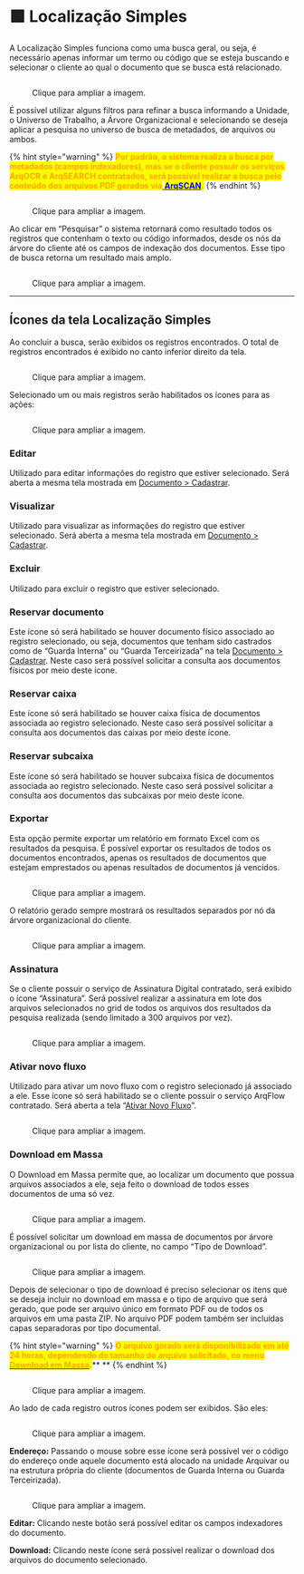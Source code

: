 # 🟩 Localização Simples

A Localização Simples funciona como uma busca geral, ou seja, é necessário apenas informar um termo ou código que se esteja buscando e selecionar o cliente ao qual o documento que se busca está relacionado. &#x20;

<figure><img src="../.gitbook/assets/image (1) (1) (1) (1).png" alt=""><figcaption><p>Clique para ampliar a imagem.</p></figcaption></figure>

É possível utilizar alguns filtros para refinar a busca informando a Unidade, o Universo de Trabalho, a Árvore Organizacional e selecionando se deseja aplicar a pesquisa no universo de busca de metadados, de arquivos ou ambos.   &#x20;

{% hint style="warning" %}
<mark style="color:orange;">**Por padrão, o sistema realiza a busca por metadados (campos indexadores), mas se o cliente possuir os serviços ArqOCR e ArqSEARCH contratados, será possível realizar a busca pelo conteúdo dos arquivos PDF gerados via**</mark>[ <mark style="color:blue;">**ArqSCAN**</mark>](explorar/modulo-arqscan.md)<mark style="color:orange;">**.**</mark>
{% endhint %}

<figure><img src="../.gitbook/assets/image (1) (1) (1) (1) (1).png" alt=""><figcaption><p>Clique para ampliar a imagem.</p></figcaption></figure>

Ao clicar em “Pesquisar” o sistema retornará como resultado todos os registros que contenham o texto ou código informados, desde os nós da árvore do cliente até os campos de indexação dos documentos. Esse tipo de busca retorna um resultado mais amplo. &#x20;

<figure><img src="../.gitbook/assets/image (2) (1).png" alt=""><figcaption><p>Clique para ampliar a imagem.</p></figcaption></figure>

***

## Ícones da tela Localização Simples&#x20;

Ao concluir a busca, serão exibidos os registros encontrados. O total de registros encontrados é exibido no canto inferior direito da tela. &#x20;

<figure><img src="../.gitbook/assets/image (3) (1).png" alt=""><figcaption><p>Clique para ampliar a imagem.</p></figcaption></figure>

Selecionado um ou mais registros serão habilitados os ícones para as ações:&#x20;

<figure><img src="../.gitbook/assets/image (4) (1).png" alt=""><figcaption><p>Clique para ampliar a imagem.</p></figcaption></figure>

### Editar&#x20;

Utilizado para editar informações do registro que estiver selecionado. Será aberta a mesma tela mostrada em [Documento > Cadastrar](cadastrar.md).&#x20;

### Visualizar&#x20;

Utilizado para visualizar as informações do registro que estiver selecionado. Será aberta a mesma tela mostrada em [Documento > Cadastrar](cadastrar.md).&#x20;

### Excluir&#x20;

Utilizado para excluir o registro que estiver selecionado.&#x20;

### Reservar documento&#x20;

Este ícone só será habilitado se houver documento físico associado ao registro selecionado, ou seja, documentos que tenham sido castrados como de “Guarda Interna” ou “Guarda Terceirizada” na tela [Documento > Cadastrar](cadastrar.md). Neste caso será possível solicitar a consulta aos documentos físicos por meio deste ícone.&#x20;

### Reservar caixa&#x20;

Este ícone só será habilitado se houver caixa física de documentos associada ao registro selecionado. Neste caso será possível solicitar a consulta aos documentos das caixas por meio deste ícone.&#x20;

### Reservar subcaixa&#x20;

Este ícone só será habilitado se houver subcaixa física de documentos associada ao registro selecionado. Neste caso será possível solicitar a consulta aos documentos das subcaixas por meio deste ícone.&#x20;

### Exportar&#x20;

Esta opção permite exportar um relatório em formato Excel com os resultados da pesquisa. É possível exportar os resultados de todos os documentos encontrados, apenas os resultados de documentos que estejam emprestados ou apenas resultados de documentos já vencidos.&#x20;

<figure><img src="../.gitbook/assets/image (5) (1).png" alt=""><figcaption><p>Clique para ampliar a imagem.</p></figcaption></figure>

O relatório gerado sempre mostrará os resultados separados por nó da árvore organizacional do cliente.&#x20;

<figure><img src="../.gitbook/assets/image (6) (1).png" alt=""><figcaption><p>Clique para ampliar a imagem.</p></figcaption></figure>

### Assinatura&#x20;

Se o cliente possuir o serviço de Assinatura Digital contratado, será exibido o ícone “Assinatura”. Será possível realizar a assinatura em lote dos arquivos selecionados no grid de todos os arquivos dos resultados da pesquisa realizada (sendo limitado a 300 arquivos por vez).&#x20;

<figure><img src="../.gitbook/assets/image (7) (1).png" alt=""><figcaption><p>Clique para ampliar a imagem.</p></figcaption></figure>

### Ativar novo fluxo&#x20;

Utilizado para ativar um novo fluxo com o registro selecionado já associado a ele. Esse ícone só será habilitado se o cliente possuir o serviço ArqFlow contratado. Será aberta a tela “[Ativar Novo Fluxo](localizacao-simples.md#ativar-novo-fluxo)”.&#x20;

<figure><img src="../.gitbook/assets/image (8).png" alt=""><figcaption><p>Clique para ampliar a imagem.</p></figcaption></figure>

### Download em Massa&#x20;

O Download em Massa permite que, ao localizar um documento que possua arquivos associados a ele, seja feito o download de todos esses documentos de uma só vez. &#x20;

<figure><img src="../.gitbook/assets/image (9).png" alt=""><figcaption><p>Clique para ampliar a imagem.</p></figcaption></figure>

É possível solicitar um download em massa de documentos por árvore organizacional ou por lista do cliente, no campo “Tipo de Download”.&#x20;

<figure><img src="../.gitbook/assets/image (10).png" alt=""><figcaption><p>Clique para ampliar a imagem.</p></figcaption></figure>

Depois de selecionar o tipo de download é preciso selecionar os itens que se deseja incluir no download em massa e o tipo de arquivo que será gerado, que pode ser arquivo único em formato PDF ou de todos os arquivos em uma pasta ZIP. No arquivo PDF podem também ser incluídas capas separadoras por tipo documental.  &#x20;

{% hint style="warning" %}
<mark style="color:orange;">**O arquivo gerado será disponibilizado em até 24 horas, dependendo do tamanho do arquivo solicitado, no menu**</mark> [<mark style="color:orange;">**Download em Massa**</mark>](download-em-massa.md)<mark style="color:orange;">**.**</mark>**  **&#x20;
{% endhint %}

<figure><img src="../.gitbook/assets/image (11).png" alt=""><figcaption><p>Clique para ampliar a imagem.</p></figcaption></figure>

Ao lado de cada registro outros ícones podem ser exibidos. São eles:&#x20;

<figure><img src="../.gitbook/assets/image (12).png" alt=""><figcaption><p>Clique para ampliar a imagem.</p></figcaption></figure>

**Endereço:** Passando o mouse sobre esse ícone será possível ver o código do endereço onde aquele documento está alocado na unidade Arquivar ou na estrutura própria do cliente (documentos de Guarda Interna ou Guarda Terceirizada).&#x20;

<figure><img src="../.gitbook/assets/image (13).png" alt=""><figcaption><p>Clique para ampliar a imagem.</p></figcaption></figure>

**Editar:** Clicando neste botão será possível editar os campos indexadores do documento.&#x20;

**Download:** Clicando neste ícone será possível realizar o download dos arquivos do documento selecionado.&#x20;
